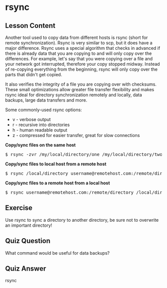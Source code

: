 # rsync

## Lesson Content

Another tool used to copy data from different hosts is rsync (short for remote synchronization). Rsync is very similar to scp, but it does have a major difference. Rsync uses a special algorithm that checks in advanced if there is already data that you are copying to and will only copy over the differences. For example, let's say that you were copying over a file and your network got interrupted, therefore your copy stopped midway. Instead of re-copying everything from the beginning, rsync will only copy over the parts that didn't get copied. 

It also verifies the integrity of a file you are copying over with checksums. These small optimizations allow greater file transfer flexibility and makes rsync ideal for directory synchronization remotely and locally, data backups, large data transfers and more.

Some commonly-used rsync options:

<ul>
<li>v - verbose output</li>
<li>r - recursive into directories</li>
<li>h - human readable output</li>
<li>z - compressed for easier transfer, great for slow connections</li>
</ul>

<b>Copy/sync files on the same host</b>

<pre>$ rsync -zvr /my/local/directory/one /my/local/directory/two</pre>

<b>Copy/sync files to local host from a remote host</b>

<pre>$ rsync /local/directory username@remotehost.com:/remote/directory</pre>

<b>Copy/sync files to a remote host from a local host</b>

<pre>$ rsync username@remotehost.com:/remote/directory /local/directory</pre>

## Exercise

Use rsync to sync a directory to another directory, be sure not to overwrite an important directory!

## Quiz Question

What command would be useful for data backups?

## Quiz Answer

rsync